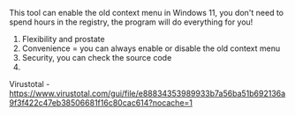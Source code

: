 This tool can enable the old context menu in Windows 11, you don't need to spend hours in the registry, the program will do everything for you!
1. Flexibility and prostate
2. Convenience = you can always enable or disable the old context menu
3. Security, you can check the source code
4. 
Virustotal - https://www.virustotal.com/gui/file/e88834353989933b7a56ba51b692136a9f3f422c47eb38506681f16c80cac614?nocache=1
